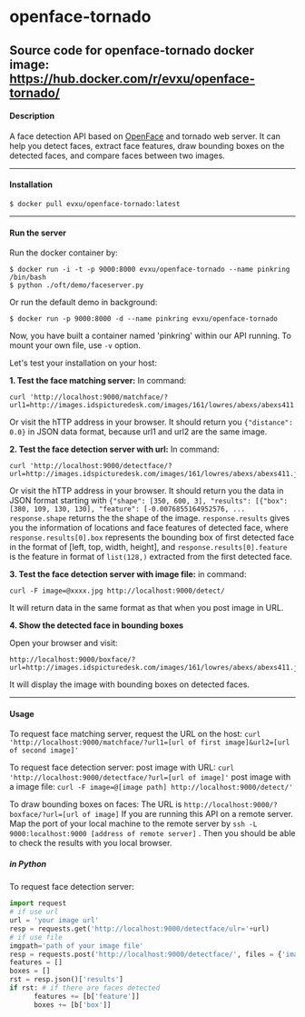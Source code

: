 # openface-tornado
Source code for openface-tornado docker image: https://hub.docker.com/r/evxu/openface-tornado/ 
---
#### Description
A face detection API based on [OpenFace](https://cmusatyalab.github.io/openface/) and tornado web server.  It can help you detect faces, extract face features, draw bounding boxes on the detected faces, and compare faces between two images.

---

#### Installation
```
$ docker pull evxu/openface-tornado:latest
```

---

#### Run the server
Run the docker container by:
```
$ docker run -i -t -p 9000:8000 evxu/openface-tornado --name pinkring /bin/bash
$ python ./oft/demo/faceserver.py
```
Or run  the default demo in background:
```
$ docker run -p 9000:8000 -d --name pinkring evxu/openface-tornado
```
Now, you have built a container named 'pinkring' within our API running.
To mount your own file, use `-v` option.
 
Let's test your installation on your host:

**1.  Test the face matching server:**
In command:
```
curl 'http://localhost:9000/matchface/?url1=http://images.idspicturedesk.com/images/161/lowres/abexs/abexs411.jpg&url2=http://images.idspicturedesk.com/images/161/lowres/abexs/abexs411.jpg'
```
Or visit the hTTP address in your browser.
It should return you `{"distance": 0.0}` in JSON data format, because url1 and url2 are the same image.

**2. Test the face detection server with url:**
In command:
```
curl 'http://localhost:9000/detectface/?url=http://images.idspicturedesk.com/images/161/lowres/abexs/abexs411.jpg'
```
Or visit the hTTP address in your browser.
It should return you the data in JSON format starting with `{"shape": [350, 600, 3], "results": [{"box": [380, 109, 130, 130], "feature": [-0.0076855164952576, ...`
`response.shape` returns the the shape of the image.
 `response.results` gives you the information of locations and face features of detected face,
 where `response.results[0].box` represents the bounding box of first detected face in the format of [left, top, width, height], and `response.results[0].feature` is the feature in format of `list(128,)` extracted from the first detected face.

**3. Test the face detection server with image file:**
in command:
```
curl -F image=@xxxx.jpg http://localhost:9000/detect/
```
It will return data in the same format as that when you post image in URL.

**4. Show the detected face in bounding boxes**

Open your browser and visit:
```
http://localhost:9000/boxface/?url=http://images.idspicturedesk.com/images/161/lowres/abexs/abexs411.jpg
```
It will display the image with bounding boxes on detected faces.

---
#### Usage
To request face matching server, request the URL on the host:
`curl 'http://localhost:9000/matchface/?url1=[url of first image]&url2=[url of second image]'`

To request face detection server:
post image with URL:
`curl 'http://localhost:9000/detectface/?url=[url of image]'`
post image with a image file:
`curl -F image=@[image path] http://localhost:9000/detect/'`

To draw bounding boxes on faces:
The URL is `http://localhost:9000/?boxface/?url=[url of image]`
If you are running this API on a remote server. Map the port of your local machine to the remote server by `ssh -L 9000:localhost:9000 [address of remote server]` . Then you should be able to check the results with you local browser.


##### in Python
To request face detection server:
```Python
import request
# if use url
url = 'your image url'
resp = requests.get('http://localhost:9000/detectface/ulr='+url) 
# if use file
imgpath='path of your image file'
resp = requests.post('http://localhost:9000/detectface/', files = {'image': open(imgpath, 'r')})
features = []
boxes = []
rst = resp.json()['results']
if rst: # if there are faces detected
      features += [b['feature']]
      boxes += [b['box']]
```
